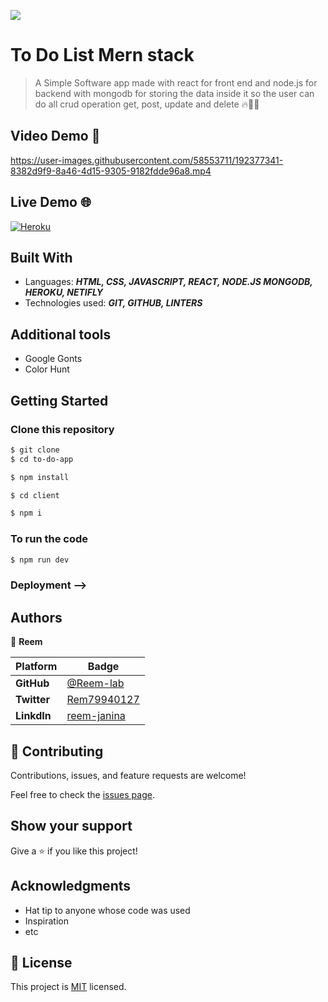 ![](https://img.shields.io/static/v1?label=BY&message=Reemoz&color=red)
<!-- Feel Free to Add, Update, Delete Any Section you find needs so -->

# To Do List Mern stack

> A Simple Software app made with react for front end and node.js for backend with mongodb for storing the data inside it so the user can do all crud operation get, post, update and delete 🔥💯🚀


## Video Demo 🎥





https://user-images.githubusercontent.com/58553711/192377341-8382d9f9-8a46-4d15-9305-9182fdde96a8.mp4




## Live Demo 🌐

[![Heroku](https://img.shields.io/badge/Heroku-deploy-yellow)]()



## Built With

- Languages: _**HTML, CSS, JAVASCRIPT, REACT, NODE.JS MONGODB, HEROKU, NETIFLY**_
- Technologies used: _**GIT, GITHUB, LINTERS**_

## Additional tools
 - Google Gonts
 - Color Hunt


## Getting Started

### Clone this repository

```bash
$ git clone 
$ cd to-do-app

$ npm install

$ cd client

$ npm i
```
### To run the code
```bash
$ npm run dev
```


### Deployment -->

## Authors

<!-- Only Change Username for Different Accounts -->

👤 **Reem**

 Platform | Badge |
 --- | --- |
 **GitHub**  | [@Reem-lab](https://github.com/Reem-lab)
 **Twitter** | [Rem79940127](https://twitter.com/Rem79940127)
 **LinkdIn** | [reem-janina](https://www.linkedin.com/in/reem-janina-ab74ab21a/)


## 🤝 Contributing

Contributions, issues, and feature requests are welcome!

Feel free to check the [issues page](../../issues).

## Show your support

Give a ⭐️ if you like this project!

## Acknowledgments

- Hat tip to anyone whose code was used
- Inspiration
- etc

## 📝 License

This project is [MIT](/LICENSE) licensed.
